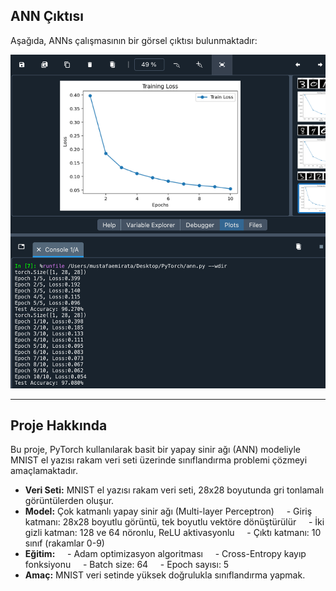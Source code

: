 ## ANN Çıktısı

Aşağıda, ANNs çalışmasının bir görsel çıktısı bulunmaktadır:

![ANN Output](https://raw.githubusercontent.com/mustafaemirata/PyTorch/main/1-%20ANNs/ann_output.png)

---

## Proje Hakkında

Bu proje, PyTorch kullanılarak basit bir yapay sinir ağı (ANN) modeliyle MNIST el yazısı rakam veri seti üzerinde sınıflandırma problemi çözmeyi amaçlamaktadır.

- **Veri Seti:** MNIST el yazısı rakam veri seti, 28x28 boyutunda gri tonlamalı görüntülerden oluşur.  
- **Model:** Çok katmanlı yapay sinir ağı (Multi-layer Perceptron)  
  - Giriş katmanı: 28x28 boyutlu görüntü, tek boyutlu vektöre dönüştürülür  
  - İki gizli katman: 128 ve 64 nöronlu, ReLU aktivasyonlu  
  - Çıktı katmanı: 10 sınıf (rakamlar 0-9)  
- **Eğitim:**  
  - Adam optimizasyon algoritması  
  - Cross-Entropy kayıp fonksiyonu  
  - Batch size: 64  
  - Epoch sayısı: 5  
- **Amaç:** MNIST veri setinde yüksek doğrulukla sınıflandırma yapmak.
